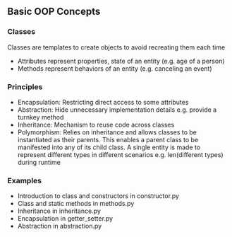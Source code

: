 ## Basic OOP Concepts

### Classes
Classes are templates to create objects to avoid recreating them each time

- Attributes represent properties, state of an entity (e.g. age of a person)
- Methods represent behaviors of an entity (e.g. canceling an event)

### Principles

- Encapsulation: Restricting direct access to some attributes
- Abstraction: Hide unnecessary implementation details e.g. provide a turnkey method
- Inheritance: Mechanism to reuse code across classes
- Polymorphism: Relies on inheritance and allows classes to be instantiated as their parents. This enables a parent
  class to be manifested into any of its child class. A single entity is made to represent different types in different
  scenarios e.g. len(different types) during runtime

### Examples

- Introduction to class and constructors in constructor.py
- Class and static methods in methods.py
- Inheritance in inheritance.py
- Encapsulation in getter_setter.py
- Abstraction in abstraction.py

